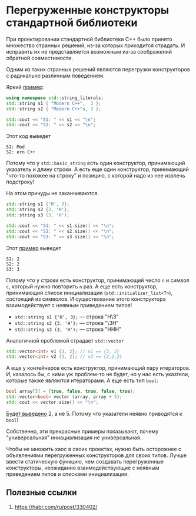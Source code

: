 # Перегруженные конструкторы стандартной библиотеки

При проектировании стандартной библиотеки C++ было принято множество странных
решений, из-за которых приходится страдать. И исправить их не представляется 
возможным из-за соображений обратной совместимости.

Одним из таких странных решений являются перегрузки конструкторов с радикально
различным поведением.

Яркий [пример](https://gcc.godbolt.org/z/e3YnYx):
```C++
using namespace std::string_literals;
std::string s1 { "Modern C++",  3 };
std::string s2 { "Modern C++"s, 3 };

std::cout << "S1: " << s1 << "\n";
std::cout << "S2: " << s2 << "\n";
```

Этот код выведет
```
S1: Mod
S2: ern C++
```

Потому что у `std::basic_string` есть один конструктор, принимающий указатель и длину строки.
А есть еще один конструктор, принимающий "что-то похожее на строку" и позицию, с которой надо из нее извлечь подстроку!

На этом причуды не заканчиваются.

```C++
std::string s1 {'H', 3};
std::string s2 {3, 'H'};
std::string s3 (3, 'H');

std::cout << "S1: " << s1.size() << "\n";
std::cout << "S2: " << s2.size() << "\n";
std::cout << "S3: " << s3.size() << "\n";
```

Этот [пример](https://gcc.godbolt.org/z/rrP67s) выведет
```
S1: 2
S2: 2
S3: 3
```

Потому что у строки есть конструктор, принимающий число `n` и символ `c`, который
нужно повторить `n` раз. А еще есть конструктор, принимающий список инициализации (`std::initializer_list<T>`), состоящий из символов. И существование этого конструктора взаимодействует с неявным приведением типов!

- `std::string s1 {'H', 3};` — строка "H\3"
- `std::string s2 {3, 'H'};` — строка "\3H"
- `std::string s3 (3, 'H');` — строка "HHH"

Аналогичной проблемой страдает `std::vector`

```C++
std::vector<int> v1 {3, 2}; // v1 == {3, 2}
std::vector<int> v2 (3, 2); // v2 == {2,2,2}
```

А еще у контейнеров есть конструктор, принимающий пару итераторов. И, казалось бы, с ними уж проблем-то не будет, но у нас есть указтели, которые также являются итераторами. А еще есть тип `bool`:

```C++
bool array[5] = {true, false, true, false, true};
std::vector<bool> vector {array, array + 5};
std::cout << vector.size() << "\n";
```

[Будет выведено](https://gcc.godbolt.org/z/jobeh6) 2, а не 5. Потому что указатели неявно приводятся к `bool`!

Собственно, эти прекрасные примеры показывают, почему "универсальная" иниациализация не универсальная.

Чтобы не множить хаос в своих проектах, нужно быть осторожнее с объявлениями перегруженных конструкторов для своих типов. Лучше ввести статическую функцию, чем создавать перегруженные конструкторы, неожиданно взаимодействующие с неявным приведением типов и списками инициализации.

## Полезные ссылки
1. https://habr.com/ru/post/330402/